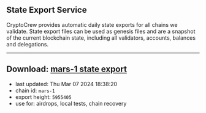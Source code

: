 ## State Export Service
CryptoCrew provides automatic daily state exports for all chains we validate. State export files can be used as genesis files and are a snapshot of the current blockchain state, including all validators, accounts, balances and delegations.

---
**Download: [mars-1 state export](https://dl-eu2.ccvalidators.com/SERVICE/mars/mars-1_export_5955405.json)**
---

- last updated: Thu Mar 07 2024 18:38:20
- chain id: `mars-1`
- export height: `5955405`
- use for: airdrops, local tests, chain recovery
